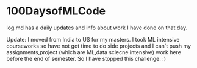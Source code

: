 # 100DaysofMLCode
log.md has a daily updates and info about work I have done on that day.

Update: I moved from India to US for my masters. I took ML intensive courseworks so have not got time to do side projects and I can't push my assignments,project (which are ML,data sciecne intensive) work here before the end of semester. So I have stopped this challenge. :)

